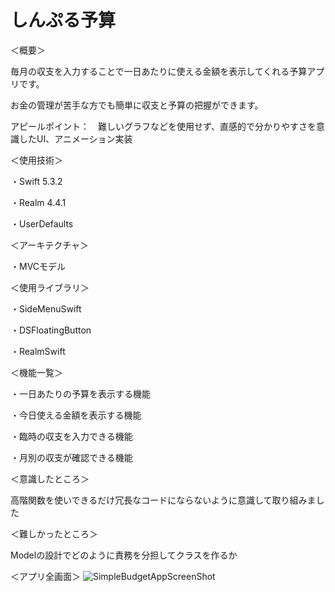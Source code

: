 # しんぷる予算

＜概要＞

毎月の収支を入力することで一日あたりに使える金額を表示してくれる予算アプリです。

お金の管理が苦手な方でも簡単に収支と予算の把握ができます。

アピールポイント：　難しいグラフなどを使用せず、直感的で分かりやすさを意識したUI、アニメーション実装

＜使用技術＞

・Swift 5.3.2

・Realm 4.4.1

・UserDefaults

＜アーキテクチャ＞

・MVCモデル

＜使用ライブラリ＞

・SideMenuSwift

・DSFloatingButton

・RealmSwift

＜機能一覧＞

・一日あたりの予算を表示する機能

・今日使える金額を表示する機能

・臨時の収支を入力できる機能

・月別の収支が確認できる機能

＜意識したところ＞

高階関数を使いできるだけ冗長なコードにならないように意識して取り組みました

＜難しかったところ＞

Modelの設計でどのように責務を分担してクラスを作るか

＜アプリ全画面＞
![SimpleBudgetAppScreenShot](https://user-images.githubusercontent.com/74137008/115136299-e3d73f00-a059-11eb-8d86-ebfbc2b9b813.png)

